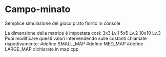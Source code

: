 # Campo-minato
Semplice simulazione del gioco prato fiorito in console

La dimensione della matrice è impostata cosi:
3x3 Lv.1
5x5 Lv.2
10x10 Lv.3
Puoi modificare questi valori intervendendo sulle costanti chiamate rispettivamente:
#define SMALL_MAP
#define MED_MAP
#define LARGE_MAP
dichiarate in map.cpp



